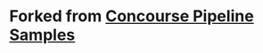 # Forked from [Concourse Pipeline Samples](https://github.com/pivotalservices/concourse-pipeline-samples/tree/master/pipelines/appdev/blue-green-app-deployment)
